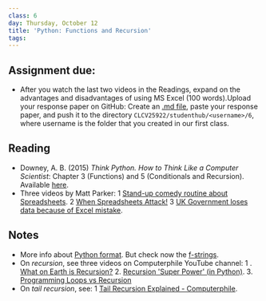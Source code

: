 ```yaml
---
class: 6
day: Thursday, October 12
title: 'Python: Functions and Recursion'
tags: 
---
```


## Assignment due: 
- After you watch the last two videos in the Readings, expand on the advantages and disadvantages of using MS Excel (100 words).Upload your response paper on GitHub: Create an [.md file](https://medium.com/analytics-vidhya/how-to-create-a-readme-md-file-8fb2e8ce24e3), paste your response paper, and push it to the directory `CLCV25922/studenthub/<username>/6`, where username is the folder that you created in our first class.

## Reading 
- Downey, A. B. (2015) _Think Python. How to Think Like a Computer Scientist_: Chapter 3 (Functions) and 5 (Conditionals and Recursion). Available [here](https://greenteapress.com/thinkpython2/thinkpython2.pdf).
- Three videos by Matt Parker:
    1 [Stand-up comedy routine about Spreadsheets](https://www.youtube.com/watch?v=UBX2QQHlQ_I).
    2 [When Spreadsheets Attack!](https://www.youtube.com/watch?v=yb2zkxHDfUE)
    3 [UK Government loses data because of Excel mistake](https://www.youtube.com/watch?v=zUp8pkoeMss).

## Notes
- More info about [Python format](https://pyformat.info/). But check now the [f-strings](https://www.geeksforgeeks.org/formatted-string-literals-f-strings-python/).
- On _recursion_, see three videos on Computerphile YouTube channel:
    1 . 
[What on Earth is Recursion?](https://www.youtube.com/watch?v=Mv9NEXX1VHc&ab_channel=Computerphile)
    2. [Recursion 'Super Power' (in Python)](https://www.youtube.com/watch?v=8lhxIOAfDss&ab_channel=Computerphile).
    3. [Programming Loops vs Recursion](https://www.youtube.com/watch?v=HXNhEYqFo0o&ab_channel=Computerphile)
- On _tail recursion_, see:
    1 [Tail Recursion Explained - Computerphile](https://www.youtube.com/watch?v=_JtPhF8MshA&ab_channel=Computerphile).
